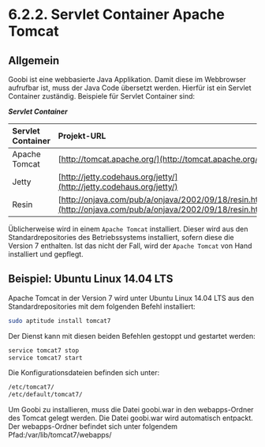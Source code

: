 # 6.2.2. Servlet Container Apache Tomcat

## **Allgemein**

Goobi ist eine webbasierte Java Applikation. Damit diese im Webbrowser aufrufbar ist, muss der Java Code übersetzt werden. Hierfür ist ein Servlet Container zuständig. Beispiele für Servlet Container sind:

_**Servlet Container**_

| Servlet Container | Projekt-URL |
| :--- | :--- |
| Apache Tomcat | [http://tomcat.apache.org/](http://tomcat.apache.org/) |
| Jetty | [http://jetty.codehaus.org/jetty/](http://jetty.codehaus.org/jetty/) |
| Resin | [http://onjava.com/pub/a/onjava/2002/09/18/resin.htm](http://onjava.com/pub/a/onjava/2002/09/18/resin.html) |

Üblicherweise wird in einem `Apache Tomcat` installiert. Dieser wird aus den Standardrepositories des Betriebssystems installiert, sofern diese die Version 7 enthalten. Ist das nicht der Fall, wird der `Apache Tomcat` von Hand installiert und gepflegt.

## **Beispiel: Ubuntu Linux 14.04 LTS**

Apache Tomcat in der Version 7 wird unter Ubuntu Linux 14.04 LTS aus den Standardrepositories mit dem folgenden Befehl installiert:

```bash
sudo aptitude install tomcat7
```

Der Dienst kann mit diesen beiden Befehlen gestoppt und gestartet werden:

```bash
service tomcat7 stop
service tomcat7 start
```

Die Konfigurationsdateien befinden sich unter:

```bash
/etc/tomcat7/
/etc/default/tomcat7/
```

Um Goobi zu installieren, muss die Datei goobi.war in den webapps-Ordner des Tomcat gelegt werden. Die Datei goobi.war wird automatisch entpackt. Der webapps-Ordner befindet sich unter folgendem Pfad:/var/lib/tomcat7/webapps/

